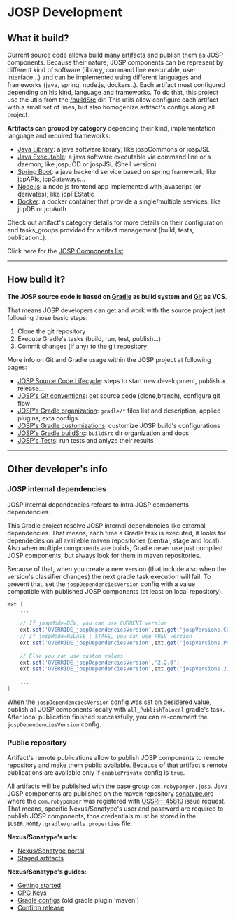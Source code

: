 # JOSP Development

## What it build?

Current source code allows build many artifacts and publish them as JOSP components. Because their nature, JOSP components can be represent by different kind of software (library, command line executable, user interface...) and can be implemented using different languages and frameworks (java, spring, node.js, dockers..). Each artifact must configured depending on his kind, language and frameworks. To do that, this project use the utils from the [/buildSrc](dev/buildsrc.md)
dir. This utils allow configure each artifact with a small set of lines, but also homogenize artifact's configs along all project.

**Artifacts can groupd by category** depending their kind, implementation language and required frameworks:

* [Java Library](dev/artifacts/java.md): a java software library; like jospCommons or jospJSL
* [Java Executable](dev/artifacts/java.md): a java software executable via command line or a daemon; like jospJOD or jospJSL (Shell version)
* [Spring Boot](dev/artifacts/spring.md): a java backend service based on spring framework; like jcpAPIs, jcpGateways...
* [Node.js](dev/artifacts/node.md): a node.js frontend app implemented with javascript (or derivates); like jcpFEStatic
* [Docker](dev/artifacts/docker.md): a docker container that provide a single/multiple services; like jcpDB or jcpAuth

Check out artifact's category details for more details on their configuration and tasks_groups provided for artifact management (build, tests, publication..).

Click here for the [JOSP Components list](overview.md#josp-components-list).

---

## How build it?

**The JOSP source code is based on [Gradle](https://docs.gradle.org/) as build system and [Git](https://git-scm.com/) as VCS**.

That means JOSP developers can get and work with the source project just following those basic steps:

1. Clone the git repository
1. Execute Gradle's tasks (build, run, test, publish...)
1. Commit changes (if any) to the git repository

More info on Git and Gradle usage within the JOSP project at following pages:

* [JOSP Source Code Lifecycle](dev/lifecycle.md): steps to start new development, publish a release...
* [JOSP's Git conventions](dev/git.md): get source code (clone,branch), configure git flow
* [JOSP's Gradle organization](dev/gradle.md):  ```gradle/*``` files list and description, applied plugins, exta configs
* [JOSP's Gradle customizations](dev/gradle_josp_configs.md): customize JOSP build's configurations
* [JOSP's Gradle buildSrc](dev/buildsrc.md): ```buildSrc``` dir organization and docs
* [JOSP's Tests](dev/tests.md): run tests and anlyze their results

----

## Other developer's info

### JOSP internal dependencies

JOSP internal dependencies refears to intra JOSP components dependencies.

This Gradle project resolve JOSP internal dependencies like external dependencies. That means, each time a Gradle task is executed, it looks for dependecies on all availeble maven repositories (central, stage and local). Also when multiple components are builds, Gradle never use just compiled JOSP components, but always look for them in maven repositories.

Because of that, when you create a new version (that include also when the version's classifier changes) the next gradle task execution will fail. To prevent that, set the ```jospDependenciesVersion``` config with a value compatible with published JOSP components (at least on local repository).

```groovy file:gradle/josp_project.gradle
ext {
    ...

    // If jospMode=DEV, you can use CURRENT version
    ext.set('OVERRIDE_jospDependenciesVersion',ext.get('jospVersions.CURRENT'))
    // If jospMode=RELASE | STAGE, you can use PREV version
    ext.set('OVERRIDE_jospDependenciesVersion',ext.get('jospVersions.PREV'))
    
    // Else you can use custom values
    ext.set('OVERRIDE_jospDependenciesVersion','2.2.0')
    ext.set('OVERRIDE_jospDependenciesVersion',ext.get('jospVersions.220'))
    
    ...
}
```

When the ```jospDependenciesVersion``` config was set on desidered value, publish all JOSP components locally with ```all_PublishToLocal``` gradle's task. After local publication finished successfully, you can re-comment the ```jospDependenciesVersion```
config.

### Public repository

Artifact's remote publications allow to publish JOSP components to remote repository and make them public available. Because of that artifact's remote publications are available only if ```enablePrivate``` config is ```true```.

All artifacts will be published with the base group ```com.robypomper.josp```. Java JOSP components are published on the maven repository [sonatype.org](https://oss.sonatype.org/)
where the ```com.robypomper``` was registered with
[OSSRH-45810](https://issues.sonatype.org/browse/OSSRH-45810?page=com.atlassian.jira.plugin.system.issuetabpanels%3Acomment-tabpanel&focusedCommentId=595848#comment-595848)
issue request. That means, specific Nexus/Sonatype's user and password are required to publish JOSP components, thos credentials must be stored in the
```$USER_HOME/.gradle/gradle.properties``` file.

**Nexus/Sonatype's urls:**

* [Nexus/Sonatype portal](https://oss.sonatype.org/)
* [Staged artifacts](https://oss.sonatype.org/#nexus-search;quick~com.robypomper.josp)

**Nexus/Sonatype's guides:**

* [Getting started](https://central.sonatype.org/publish/publish-guide/)
* [GPG Keys](https://central.sonatype.org/publish/requirements/gpg/)
* [Gradle configs](https://central.sonatype.org/publish/publish-gradle/) (old gradle plugin 'maven')
* [Confirm release](https://central.sonatype.org/publish/release/)
